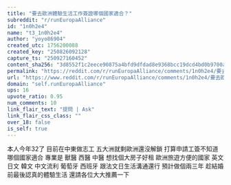 ```yaml
---
title: "要去歐洲體驗生活工作簽證哪個國家適合？"
subreddit: "r/runEuropaAlliance"
id: "1n0h2e4"
name: "t3_1n0h2e4"
author: "yoyo86904"
created_utc: 1756200088
created_key: "250826092128"
capture_ts: "250927160452"
content_sha256: "3d8552f1c2eece90875a4bfd9dfdad8e9368bcc19dcd4bd0b9700a9948402b3f"
permalink: "https://reddit.com/r/runEuropaAlliance/comments/1n0h2e4/要去歐洲體驗生活工作簽證哪個國家適合/"
url: "https://www.reddit.com/r/runEuropaAlliance/comments/1n0h2e4/要去歐洲體驗生活工作簽證哪個國家適合/"
domain: "self.runEuropaAlliance"
ups: 16
upvote_ratio: 0.95
num_comments: 10
link_flair_text: "提問 | Ask"
link_flair_css_class: ""
over_18: false
is_self: true
---
```


本人今年32了 目前在中東做志工 五大洲就剩歐洲還沒解鎖
打算申請工簽不知道哪個國家適合 專業是 獸醫 西醫 中醫 想找個大房子好租
歐洲旅遊方便的國家 英文 日文 韓文 中文流利 葡萄牙 西班牙
跟法文日生活溝通還行 預計做個兩三年 趁結婚前最後認真的體驗生活
還請各位大大推薦一下

